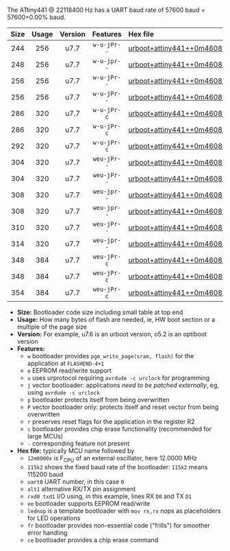 The ATtiny441 @ 22118400 Hz has a UART baud rate of 57600 baud = 57600+0.00% baud.

|Size|Usage|Version|Features|Hex file|
|:-:|:-:|:-:|:-:|:--|
|244|256|u7.7|`w-u-jPr--`|[urboot+attiny441++0m4608x++++1k2_uart0_alt1_rxb2_txa7_lednop.hex](https://raw.githubusercontent.com/stefanrueger/urboot.hex/main/mcus/attiny441/external_oscillator/fcpu++0m4608_Hz/br++++1k2_bps/urboot+attiny441++0m4608x++++1k2_uart0_alt1_rxb2_txa7_lednop.hex)|
|248|256|u7.7|`w-u-jpr--`|[urboot+attiny441++0m4608x++++1k2_uart0_alt1_rxb2_txa7_lednop_fr.hex](https://raw.githubusercontent.com/stefanrueger/urboot.hex/main/mcus/attiny441/external_oscillator/fcpu++0m4608_Hz/br++++1k2_bps/urboot+attiny441++0m4608x++++1k2_uart0_alt1_rxb2_txa7_lednop_fr.hex)|
|256|256|u7.7|`w-u-jPr--`|[urboot+attiny441++0m4608x++++1k2_uart0_rxa2_txa1_lednop_fr.hex](https://raw.githubusercontent.com/stefanrueger/urboot.hex/main/mcus/attiny441/external_oscillator/fcpu++0m4608_Hz/br++++1k2_bps/urboot+attiny441++0m4608x++++1k2_uart0_rxa2_txa1_lednop_fr.hex)|
|256|256|u7.7|`w-u-jPr--`|[urboot+attiny441++0m4608x++++1k2_uart1_rxa4_txa5_lednop_fr.hex](https://raw.githubusercontent.com/stefanrueger/urboot.hex/main/mcus/attiny441/external_oscillator/fcpu++0m4608_Hz/br++++1k2_bps/urboot+attiny441++0m4608x++++1k2_uart1_rxa4_txa5_lednop_fr.hex)|
|286|320|u7.7|`w-u-jPr-c`|[urboot+attiny441++0m4608x++++1k2_uart0_rxa2_txa1_lednop_fr_ce.hex](https://raw.githubusercontent.com/stefanrueger/urboot.hex/main/mcus/attiny441/external_oscillator/fcpu++0m4608_Hz/br++++1k2_bps/urboot+attiny441++0m4608x++++1k2_uart0_rxa2_txa1_lednop_fr_ce.hex)|
|286|320|u7.7|`w-u-jPr-c`|[urboot+attiny441++0m4608x++++1k2_uart1_rxa4_txa5_lednop_fr_ce.hex](https://raw.githubusercontent.com/stefanrueger/urboot.hex/main/mcus/attiny441/external_oscillator/fcpu++0m4608_Hz/br++++1k2_bps/urboot+attiny441++0m4608x++++1k2_uart1_rxa4_txa5_lednop_fr_ce.hex)|
|292|320|u7.7|`w-u-jPr-c`|[urboot+attiny441++0m4608x++++1k2_uart0_alt1_rxb2_txa7_lednop_fr_ce.hex](https://raw.githubusercontent.com/stefanrueger/urboot.hex/main/mcus/attiny441/external_oscillator/fcpu++0m4608_Hz/br++++1k2_bps/urboot+attiny441++0m4608x++++1k2_uart0_alt1_rxb2_txa7_lednop_fr_ce.hex)|
|304|320|u7.7|`weu-jPr--`|[urboot+attiny441++0m4608x++++1k2_uart0_rxa2_txa1_ee_lednop.hex](https://raw.githubusercontent.com/stefanrueger/urboot.hex/main/mcus/attiny441/external_oscillator/fcpu++0m4608_Hz/br++++1k2_bps/urboot+attiny441++0m4608x++++1k2_uart0_rxa2_txa1_ee_lednop.hex)|
|304|320|u7.7|`weu-jPr--`|[urboot+attiny441++0m4608x++++1k2_uart1_rxa4_txa5_ee_lednop.hex](https://raw.githubusercontent.com/stefanrueger/urboot.hex/main/mcus/attiny441/external_oscillator/fcpu++0m4608_Hz/br++++1k2_bps/urboot+attiny441++0m4608x++++1k2_uart1_rxa4_txa5_ee_lednop.hex)|
|308|320|u7.7|`weu-jpr--`|[urboot+attiny441++0m4608x++++1k2_uart0_rxa2_txa1_ee_lednop_fr.hex](https://raw.githubusercontent.com/stefanrueger/urboot.hex/main/mcus/attiny441/external_oscillator/fcpu++0m4608_Hz/br++++1k2_bps/urboot+attiny441++0m4608x++++1k2_uart0_rxa2_txa1_ee_lednop_fr.hex)|
|308|320|u7.7|`weu-jpr--`|[urboot+attiny441++0m4608x++++1k2_uart1_rxa4_txa5_ee_lednop_fr.hex](https://raw.githubusercontent.com/stefanrueger/urboot.hex/main/mcus/attiny441/external_oscillator/fcpu++0m4608_Hz/br++++1k2_bps/urboot+attiny441++0m4608x++++1k2_uart1_rxa4_txa5_ee_lednop_fr.hex)|
|310|320|u7.7|`weu-jPr--`|[urboot+attiny441++0m4608x++++1k2_uart0_alt1_rxb2_txa7_ee_lednop.hex](https://raw.githubusercontent.com/stefanrueger/urboot.hex/main/mcus/attiny441/external_oscillator/fcpu++0m4608_Hz/br++++1k2_bps/urboot+attiny441++0m4608x++++1k2_uart0_alt1_rxb2_txa7_ee_lednop.hex)|
|314|320|u7.7|`weu-jpr--`|[urboot+attiny441++0m4608x++++1k2_uart0_alt1_rxb2_txa7_ee_lednop_fr.hex](https://raw.githubusercontent.com/stefanrueger/urboot.hex/main/mcus/attiny441/external_oscillator/fcpu++0m4608_Hz/br++++1k2_bps/urboot+attiny441++0m4608x++++1k2_uart0_alt1_rxb2_txa7_ee_lednop_fr.hex)|
|348|384|u7.7|`weu-jPr-c`|[urboot+attiny441++0m4608x++++1k2_uart0_rxa2_txa1_ee_lednop_fr_ce.hex](https://raw.githubusercontent.com/stefanrueger/urboot.hex/main/mcus/attiny441/external_oscillator/fcpu++0m4608_Hz/br++++1k2_bps/urboot+attiny441++0m4608x++++1k2_uart0_rxa2_txa1_ee_lednop_fr_ce.hex)|
|348|384|u7.7|`weu-jPr-c`|[urboot+attiny441++0m4608x++++1k2_uart1_rxa4_txa5_ee_lednop_fr_ce.hex](https://raw.githubusercontent.com/stefanrueger/urboot.hex/main/mcus/attiny441/external_oscillator/fcpu++0m4608_Hz/br++++1k2_bps/urboot+attiny441++0m4608x++++1k2_uart1_rxa4_txa5_ee_lednop_fr_ce.hex)|
|354|384|u7.7|`weu-jPr-c`|[urboot+attiny441++0m4608x++++1k2_uart0_alt1_rxb2_txa7_ee_lednop_fr_ce.hex](https://raw.githubusercontent.com/stefanrueger/urboot.hex/main/mcus/attiny441/external_oscillator/fcpu++0m4608_Hz/br++++1k2_bps/urboot+attiny441++0m4608x++++1k2_uart0_alt1_rxb2_txa7_ee_lednop_fr_ce.hex)|

- **Size:** Bootloader code size including small table at top end
- **Usage:** How many bytes of flash are needed, ie, HW boot section or a multiple of the page size
- **Version:** For example, u7.6 is an urboot version, o5.2 is an optiboot version
- **Features:**
  + `w` bootloader provides `pgm_write_page(sram, flash)` for the application at `FLASHEND-4+1`
  + `e` EEPROM read/write support
  + `u` uses urprotocol requiring `avrdude -c urclock` for programming
  + `j` vector bootloader: applications *need to be patched externally*, eg, using `avrdude -c urclock`
  + `p` bootloader protects itself from being overwritten
  + `P` vector bootloader only: protects itself and reset vector from being overwritten
  + `r` preserves reset flags for the application in the register R2
  + `c` bootloader provides chip erase functionality (recommended for large MCUs)
  + `-` corresponding feature not present
- **Hex file:** typically MCU name followed by
  + `12m0000x` is F<sub>CPU</sub> of an external oscillator, here 12.0000 MHz
  + `115k2` shows the fixed baud rate of the bootloader: `115k2` means 115200 baud
  + `uart0` UART number, in this case `0`
  + `alt1` alternative RX/TX pin assignment
  + `rxd0 txd1` I/O using, in this example, lines RX `D0` and TX `D1`
  + `ee` bootloader supports EEPROM read/write
  + `lednop` is a template bootloader with `mov rx,rx` nops as placeholders for LED operations
  + `fr` bootloader provides non-essential code ("frills") for smoother error handling
  + `ce` bootloader provides a chip erase command
